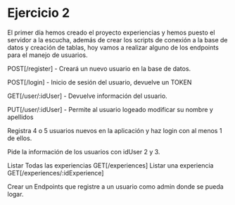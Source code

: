 # Ejercicio 2
El primer día hemos creado el proyecto experiencias y hemos puesto el servidor a la escucha, además de crear los
scripts de conexión a la base de datos y creación de tablas, hoy vamos a realizar alguno de los endpoints
para el manejo de usuarios.


POST[/register] - Creará un nuevo usuario en la base de datos.


POST[/login] - Inicio de sesión del usuario, devuelve un TOKEN


GET[/user/:idUser] - Devuelve información del usuario.


PUT[/user/:idUser] - Permite al usuario logeado modificar su nombre y apellidos


Registra 4 o 5 usuarios nuevos en la aplicación y haz login con al menos 1 de ellos.


Pide la información de los usuarios con idUser 2 y 3.


Listar Todas las experiencias GET[/experiences]
Listar una experiencia GET[/experiences/:idExperience]

Crear un Endpoints que registre a un usuario como admin donde se pueda logar.

